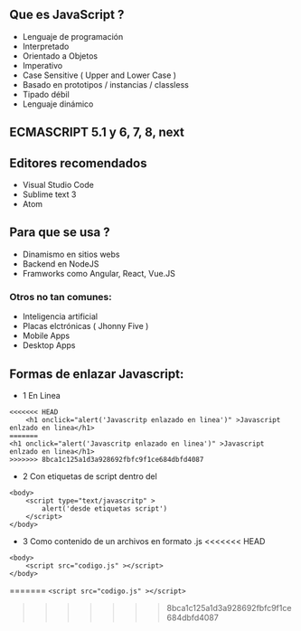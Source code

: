 ## Que es JavaScript ?
* Lenguaje de programación
* Interpretado
* Orientado a Objetos
* Imperativo
* Case Sensitive ( Upper and Lower Case )
* Basado en prototipos / instancias / classless
* Tipado débil
* Lenguaje dinámico

## ECMASCRIPT 5.1 y 6, 7, 8, next

## Editores recomendados
* Visual Studio Code
* Sublime text 3
* Atom

## Para que se usa ?
* Dinamismo en sitios webs
* Backend en NodeJS
* Framworks como Angular, React, Vue.JS

### Otros no tan comunes:
* Inteligencia artificial
* Placas elctrónicas ( Jhonny Five )
* Mobile Apps
* Desktop Apps

## Formas de enlazar Javascript:
* 1 En Linea
```
<<<<<<< HEAD
    <h1 onclick="alert('Javascritp enlazado en linea')" >Javascript enlzado en linea</h1>
=======
<h1 onclick="alert('Javascritp enlazado en linea')" >Javascript enlzado en linea</h1>
>>>>>>> 8bca1c125a1d3a928692fbfc9f1ce684dbfd4087
```
* 2 Con etiquetas de script dentro del <body>
```
<body>
    <script type="text/javascritp" > 
        alert('desde etiquetas script') 
    </script>
</body>
```
* 3 Como contenido de un archivos en formato .js
<<<<<<< HEAD
```
<body>
    <script src="codigo.js" ></script>
</body>
```
=======
```<script src="codigo.js" ></script>```
>>>>>>> 8bca1c125a1d3a928692fbfc9f1ce684dbfd4087
